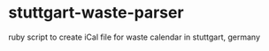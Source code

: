 stuttgart-waste-parser
======================

ruby script to create iCal file for waste calendar in stuttgart, germany